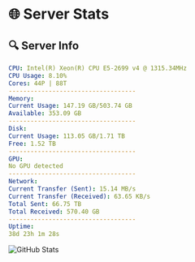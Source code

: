 # 🌐 Server Stats
## 🔍 Server Info
```yaml
CPU: Intel(R) Xeon(R) CPU E5-2699 v4 @ 1315.34MHz
CPU Usage: 8.10%
Cores: 44P | 88T
-----------------------------------
Memory:
Current Usage: 147.19 GB/503.74 GB
Available: 353.09 GB
-----------------------------------
Disk:
Current Usage: 113.05 GB/1.71 TB
Free: 1.52 TB
-----------------------------------
GPU:
No GPU detected
-----------------------------------
Network:
Current Transfer (Sent): 15.14 MB/s
Current Transfer (Received): 63.65 KB/s
Total Sent: 66.75 TB
Total Received: 570.40 GB
-----------------------------------
Uptime:
38d 23h 1m 28s
```
![GitHub Stats](https://img.shields.io/badge/Updated-2025-04-15_20:24:17-blue)